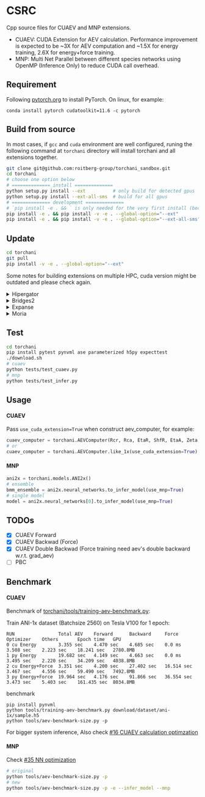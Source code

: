# CSRC
Cpp source files for CUAEV and MNP extensions.
- CUAEV: CUDA Extension for AEV calculation. Performance improvement is expected to be ~3X for AEV computation and ~1.5X for energy training, 2.6X for energy+force training.
- MNP: Multi Net Parallel between different species networks using OpenMP (Inference Only) to reduce CUDA call overhead.

## Requirement
Following [pytorch.org](https://pytorch.org/) to install PyTorch.
On linux, for example:
```
conda install pytorch cudatoolkit=11.6 -c pytorch
```

## Build from source
In most cases, if `gcc` and `cuda` environment are well configured, runing the following command at `torchani` directory will install torchani and all extensions together.

```bash
git clone git@github.com:roitberg-group/torchani_sandbox.git
cd torchani
# choose one option below
# ============== install ==============
python setup.py install --ext          # only build for detected gpus
python setup.py install --ext-all-sms  # build for all gpus
# ============== development ==============
# `pip install -e . && ` is only needed for the very first install (because issue of https://github.com/pypa/pip/issues/1883)
pip install -e . && pip install -v -e . --global-option="--ext"          # only build for detected gpus
pip install -e . && pip install -v -e . --global-option="--ext-all-sms"  # build for all gpus
```

## Update

```bash
cd torchani
git pull
pip install -v -e . --global-option="--ext"
```

Some notes for building extensions on multiple HPC, cuda version might be outdated and please check again.
<details>
<summary>Hipergator</summary>

```bash
srun -p gpu --ntasks=1 --cpus-per-task=2 --gpus=geforce:1 --time=02:00:00 --mem=10gb  --pty -u bash -i
# create env if necessary
conda create -n cuaev python=3.8
conda activate cuaev
# modules
module load cuda/11.4.3 gcc/9.3.0 git/2.30.1
# pytorch
conda install pytorch==1.12.1 cudatoolkit=11.6 -c pytorch -c conda-forge
# install torchani
git clone https://github.com/roitberg-group/torchani_sandbox.git
cd torchani
pip install -e . && pip install -v -e . --global-option="--ext"
```

</details>

<details>
<summary>Bridges2</summary>

```bash
# prepare
srun -p GPU-small --ntasks=1 --cpus-per-task=5 --gpus=1 --time=02:00:00 --mem=20gb  --pty -u bash -i
# create env if necessary
conda create -n cuaev python=3.8
conda activate cuaev
# modules
module load cuda/10.2.0
# pytorch
conda install pytorch cudatoolkit=10.2 -c pytorch
# install torchani
git clone https://github.com/roitberg-group/torchani_sandbox.git
cd torchani
pip install -e . && pip install -v -e . --global-option="--ext"
```

</details>

<details>
<summary>Expanse</summary>

```bash
srun -p gpu-shared --ntasks=1 --account=cwr109 --cpus-per-task=1 --gpus=1 --time=01:00:00 --mem=10gb  --pty -u bash -i
# create env if necessary
conda create -n cuaev python=3.8
conda activate cuaev
# modules
module load cuda10.2/toolkit/10.2.89 gcc/7.5.0
# pytorch
conda install pytorch cudatoolkit=10.2 -c pytorch
# install torchani
git clone https://github.com/roitberg-group/torchani_sandbox.git
cd torchani
pip install -e . && pip install -v -e . --global-option="--ext"
```

</details>


<details>
<summary>Moria</summary>

```bash
srun --ntasks=1 --cpus-per-task=2 --gres=gpu:1 --time=02:00:00 --mem=10gb  --pty -u bash -i
# create env if necessary
conda create -n cuaev python=3.8
conda activate cuaev
# cuda path (could be added to ~/.bashrc)
export CUDA_HOME=/usr/local/cuda-11.1
export PATH=${CUDA_HOME}/bin:$PATH
export LD_LIBRARY_PATH=${CUDA_HOME}/lib64:${LD_LIBRARY_PATH}
# pytorch
conda install pytorch cudatoolkit=11.6 -c pytorch
# install torchani
git clone https://github.com/roitberg-group/torchani_sandbox.git
cd torchani
pip install -e . && pip install -v -e . --global-option="--ext-all-sms"
```

</details>

## Test
```bash
cd torchani
pip install pytest pynvml ase parameterized h5py expecttest
./download.sh
# cuaev
python tests/test_cuaev.py
# mnp
python tests/test_infer.py
```

## Usage
#### CUAEV
Pass `use_cuda_extension=True` when construct aev_computer, for example:
```python
cuaev_computer = torchani.AEVComputer(Rcr, Rca, EtaR, ShfR, EtaA, Zeta, ShfA, ShfZ, num_species, use_cuda_extension=True)
# or
cuaev_computer = torchani.AEVComputer.like_1x(use_cuda_extension=True)
```

#### MNP
```python
ani2x = torchani.models.ANI2x()
# ensemble
bmm_ensemble = ani2x.neural_networks.to_infer_model(use_mnp=True)
# single model
model = ani2x.neural_networks[0].to_infer_model(use_mnp=True)
```

## TODOs
- [x] CUAEV Forward
- [x] CUAEV Backwad (Force)
- [x] CUAEV Double Backwad (Force training need aev's double backward w.r.t. grad_aev)
- [ ] PBC

## Benchmark

#### CUAEV
Benchmark of [torchani/tools/training-aev-benchmark.py](https://github.com/roitberg-group/torchani_sandbox/blob/master/tools/training-aev-benchmark.py):

Train ANI-1x dataset (Batchsize 2560) on Tesla V100 for 1 epoch:
```
RUN                Total AEV    Forward      Backward     Force        Optimizer    Others       Epoch time   GPU
0 cu Energy        3.355 sec    4.470 sec    4.685 sec    0.0 ms       3.508 sec    2.223 sec    18.241 sec   2780.8MB
1 py Energy        19.682 sec   4.149 sec    4.663 sec    0.0 ms       3.495 sec    2.220 sec    34.209 sec   4038.8MB
2 cu Energy+Force  3.351 sec    4.200 sec    27.402 sec   16.514 sec   3.467 sec    4.556 sec    59.490 sec   7492.8MB
3 py Energy+Force  19.964 sec   4.176 sec    91.866 sec   36.554 sec   3.473 sec    5.403 sec    161.435 sec  8034.8MB
```

benchmark
```
pip install pynvml
python tools/training-aev-benchmark.py download/dataset/ani-1x/sample.h5
python tools/aev-benchmark-size.py -p
```

For bigger system inference, Also check [#16 CUAEV calculation optimzation](https://github.com/roitberg-group/torchani_sandbox/pull/16)

#### MNP
Check [#35 NN optimization](https://github.com/roitberg-group/torchani_sandbox/pull/35)

```bash
# original
python tools/aev-benchmark-size.py -p
# new
python tools/aev-benchmark-size.py -p -e --infer_model --mnp
```
